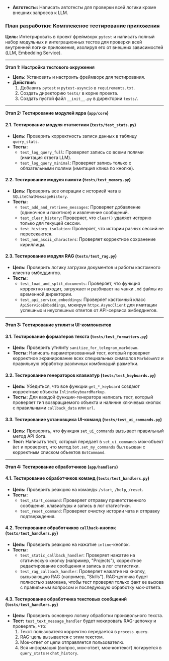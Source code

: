 *   **Автотесты:** Написать автотесты для проверки всей логики кроме внешних запросов к LLM.

### План разработки: Комплексное тестирование приложения

**Цель:** Интегрировать в проект фреймворк `pytest` и написать полный набор модульных и интеграционных тестов для проверки всей внутренней логики приложения, изолируя его от внешних зависимостей (LLM, Embedding Service).

---

**Этап 1: Настройка тестового окружения**
*   **Цель:** Установить и настроить фреймворк для тестирования.
*   **Действия:**
    1.  Добавить `pytest` и `pytest-asyncio` в `requirements.txt`.
    2.  Создать директорию `tests/` в корне проекта.
    3.  Создать пустой файл `__init__.py` в директории `tests/`.

---

**Этап 2: Тестирование модулей ядра (`app/core`)**

#### 2.1. Тестирование модуля статистики (`tests/test_stats.py`)
*   **Цель:** Проверить корректность записи данных в таблицу `query_stats`.
*   **Тесты:**
    *   `test_log_query_full`: Проверяет запись со всеми полями (имитация ответа LLM).
    *   `test_log_query_minimal`: Проверяет запись только с обязательными полями (имитация клика по кнопке).

#### 2.2. Тестирование модуля памяти (`tests/test_memory.py`)
*   **Цель:** Проверить все операции с историей чата в `SQLiteChatMessageHistory`.
*   **Тесты:**
    *   `test_add_and_retrieve_messages`: Проверяет добавление (одиночное и пакетное) и извлечение сообщений.
    *   `test_clear_history`: Проверяет, что `clear()` удаляет историю только для текущей сессии.
    *   `test_history_isolation`: Проверяет, что истории разных сессий не пересекаются.
    *   `test_non_ascii_characters`: Проверяет корректное сохранение кириллицы.

#### 2.3. Тестирование модуля RAG (`tests/test_rag.py`)
*   **Цель:** Проверить логику загрузки документов и работы кастомного клиента эмбеддингов.
*   **Тесты:**
    *   `test_load_and_split_documents`: Проверяет, что функция корректно находит, загружает и разбивает на чанки `.md` файлы из временной директории.
    *   `test_api_service_embeddings`: Проверяет кастомный класс `ApiServiceEmbeddings`, мокируя `httpx.AsyncClient` для имитации успешных и неуспешных ответов от API-сервиса эмбеддингов.

---

**Этап 3: Тестирование утилит и UI-компонентов**

#### 3.1. Тестирование форматеров текста (`tests/test_formatters.py`)
*   **Цель:** Проверить утилиту `sanitize_for_telegram_markdown`.
*   **Тесты:** Написать параметризованный тест, который проверяет корректное экранирование всех специальных символов `MarkdownV2` и правильную обработку различных комбинаций разметки.

#### 3.2. Тестирование генераторов клавиатур (`tests/test_keyboards.py`)
*   **Цель:** Убедиться, что все функции `get_*_keyboard` создают корректные объекты `InlineKeyboardMarkup`.
*   **Тесты:** Для каждой функции-генератора написать тест, который проверяет тип возвращаемого объекта и наличие ключевых кнопок с правильными `callback_data` или `url`.

#### 3.3. Тестирование установщика UI-команд (`tests/test_ui_commands.py`)
*   **Цель:** Проверить, что функция `set_ui_commands` вызывает правильный метод API бота.
*   **Тест:** Написать тест, который передает в `set_ui_commands` мок-объект `Bot` и проверяет, что метод `bot.set_my_commands` был вызван с корректным списком объектов `BotCommand`.

---

**Этап 4: Тестирование обработчиков (`app/handlers`)**

#### 4.1. Тестирование обработчиков команд (`tests/test_handlers.py`)
*   **Цель:** Проверить реакцию на команды `/start`, `/help`, `/reset`.
*   **Тесты:**
    *   `test_start_command`: Проверяет отправку приветственного сообщения, клавиатуры и запись в лог статистики.
    *   `test_reset_command`: Проверяет очистку истории чата и отправку подтверждения.

#### 4.2. Тестирование обработчиков `callback`-кнопок (`tests/test_handlers.py`)
*   **Цель:** Проверить реакцию на нажатие `inline`-кнопок.
*   **Тесты:**
    *   `test_static_callback_handler`: Проверяет нажатие на статическую кнопку (например, "Projects"), корректное редактирование сообщения и запись в лог статистики.
    *   `test_rag_callback_handler`: Проверяет нажатие на кнопку, вызывающую RAG (например, "Skills"). RAG-цепочка будет полностью замокана, чтобы тест проверял только факт ее вызова с правильным вопросом и последующую обработку мок-ответа.

#### 4.3. Тестирование обработчика текстовых сообщений (`tests/test_handlers.py`)
*   **Цель:** Проверить основную логику обработки произвольного текста.
*   **Тест:** `test_text_message_handler` будет мокировать RAG-цепочку и проверять, что:
    1.  Текст пользователя корректно передается в `process_query`.
    2.  RAG-цепь вызывается с этим текстом.
    3.  Мок-ответ от цепи отправляется пользователю.
    4.  Вся информация (вопрос, мок-ответ, мок-контекст) логируется в `query_stats` и `chat_history`.
